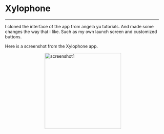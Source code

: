 # Xylophone

---

I cloned the interface of the app from angela yu tutorials. And made some changes the way that i like. Such as my own launch screen and customized buttons.

Here is a screenshot from the Xylophone app.


<img src="https://user-images.githubusercontent.com/72032853/219961684-f5bc4cf2-3bfb-4482-9958-e4c5c5a2580e.png" alt="screenshot1" width="250" align="left" hspace="130"/>
